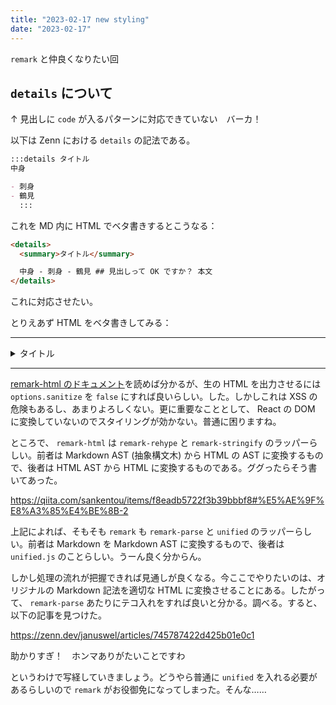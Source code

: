 ```yaml
---
title: "2023-02-17 new styling"
date: "2023-02-17"
---
```


`remark` と仲良くなりたい回

## `details` について

↑ 見出しに `code` が入るパターンに対応できていない　バーカ！

以下は Zenn における `details` の記法である。

```md
:::details タイトル
中身

- 刺身
- 鶴見
  :::
```

これを MD 内に HTML でベタ書きするとこうなる：

```html
<details>
  <summary>タイトル</summary>

  中身 - 刺身 - 鶴見 ## 見出しって OK ですか？ 本文
</details>
```

これに対応させたい。

とりえあず HTML をベタ書きしてみる：

---

<details>
<summary>タイトル</summary>

中身

- 刺身
- 鶴見

## 見出しって OK ですか？

OK です

</details>

---

[remark-html のドキュメント](https://github.com/remarkjs/remark-html#api)を読めば分かるが、生の HTML を出力させるには `options.sanitize` を `false` にすれば良いらしい。した。しかしこれは XSS の危険もあるし、あまりよろしくない。更に重要なこととして、 React の DOM に変換していないのでスタイリングが効かない。普通に困りますね。

ところで、 `remark-html` は `remark-rehype` と `remark-stringify` のラッパーらしい。前者は Markdown AST (抽象構文木) から HTML の AST に変換するもので、後者は HTML AST から HTML に変換するものである。ググったらそう書いてあった。

https://qiita.com/sankentou/items/f8eadb5722f3b39bbbf8#%E5%AE%9F%E8%A3%85%E4%BE%8B-2

上記によれば、そもそも `remark` も `remark-parse` と `unified` のラッパーらしい。前者は Markdown を Markdown AST に変換するもので、後者は `unified.js` のことらしい。うーん良く分からん。

しかし処理の流れが把握できれば見通しが良くなる。今ここでやりたいのは、オリジナルの Markdown 記法を適切な HTML に変換させることにある。したがって、 `remark-parse` あたりにテコ入れをすれば良いと分かる。調べる。すると、以下の記事を見つけた。

https://zenn.dev/januswel/articles/745787422d425b01e0c1

助かりすぎ！　ホンマありがたいことですわ

というわけで写経していきましょう。どうやら普通に `unified` を入れる必要があるらしいので `remark` がお役御免になってしまった。そんな……
